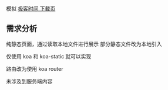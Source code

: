 模拟 [极客时间 下载页](https://time.geekbang.org/download)

## 需求分析

纯静态页面，通过读取本地文件进行展示
部分静态文件改为本地引入

仅使用 koa 和 koa-static 就可以实现

路由改为使用 koa router

未涉及到服务端内容
